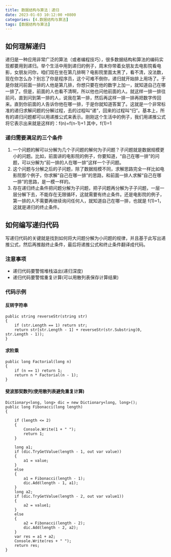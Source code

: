 ```yaml
---
title: 数据结构与算法：递归
date: 2023-01-03 10:12:00 +0800
categories: [4.数据结构与算法]
tags: [数据结构与算法]
---
```


## 如何理解递归

递归是一种应用非常广泛的算法（或者编程技巧），很多数据结构和算法的编码实现都要用到递归。举个生活中用到递归的例子，周末你带着女朋友去电影院看电影，女朋友问你，咱们现在坐在第几排啊？电影院里面太黑了，看不清，没法数，现在你怎么办？别忘了你是程序员，这个可难不倒你，递归就开始排上用场了。于是你就问前面一排的人他是第几排，你想只要在他的数字上加一，就知道自己在哪一排了。但是，前面的人也看不清啊，所以他也问他前面的人。就这样一排一排往前问，直到问到第一排的人，说我在第一排，然后再这样一排一排再把数字传回来。直到你前面的人告诉你他在哪一排，于是你就知道答案了。这就是一个非常标准的递归求解问题的分解过程，去的过程叫“递”，回来的过程叫“归”。基本上，所有的递归问题都可以用递推公式来表示。刚刚这个生活中的例子，我们用递推公式将它表示出来就是这样的：f(n)=f(n-1)+1 其中，f(1)=1

### 递归需要满足的三个条件

1. 一个问题的解可以分解为几个子问题的解何为子问题？子问题就是数据规模更小的问题。比如，前面讲的电影院的例子，你要知道，“自己在哪一排”的问题，可以分解为“前一排的人在哪一排”这样一个子问题。
2. 这个问题与分解之后的子问题，除了数据规模不同，求解思路完全一样比如电影院那个例子，你求解“自己在哪一排”的思路，和前面一排人求解“自己在哪一排”的思路，是一模一样的。
3. 存在递归终止条件把问题分解为子问题，把子问题再分解为子子问题，一层一层分解下去，不能存在无限循环，这就需要有终止条件。还是电影院的例子，第一排的人不需要再继续询问任何人，就知道自己在哪一排，也就是 f(1)=1，这就是递归的终止条件。

## 如何编写递归代码

写递归代码的关键就是找到如何将大问题分解为小问题的规律，并且基于此写出递推公式，然后再推敲终止条件，最后将递推公式和终止条件翻译成代码。

### 注意事项

- 递归代码要警惕堆栈溢出(递归深度)
- 递归代码要警惕重复计算(可以用散列表保存计算结果)

### 代码示例

#### 反转字符串

```
public string reverseStr(string str)
{
    if (str.Length == 1) return str;
    return str[str.Length - 1] + reverseStr(str.Substring(0, str.Length - 1));
}
```

#### 求阶乘

```
public long Factorial(long n)
{
    if (n == 1) return 1;
    return n * Factorial(n - 1);
}
```

#### 斐波那契数列(使用散列表避免重复计算)

```
Dictionary<long, long> dic = new Dictionary<long, long>();
public long Fibonacci(long length)
{

    if (length <= 2)
    {
        Console.Write(1 + " ");
        return 1;
    }

    long a1;
    if (dic.TryGetValue(length - 1, out var value))
    {
        a1 = value;
    }
    else
    {
        a1 = Fibonacci(length - 1);
        dic.Add(length - 1, a1);
    }
    long a2;
    if (dic.TryGetValue(length - 2, out var value1))
    {
        a2 = value1;
    }
    else
    {
        a2 = Fibonacci(length - 2);
        dic.Add(length - 2, a2);
    }
    var res = a1 + a2;
    Console.Write(res + " ");
    return res;
}
```